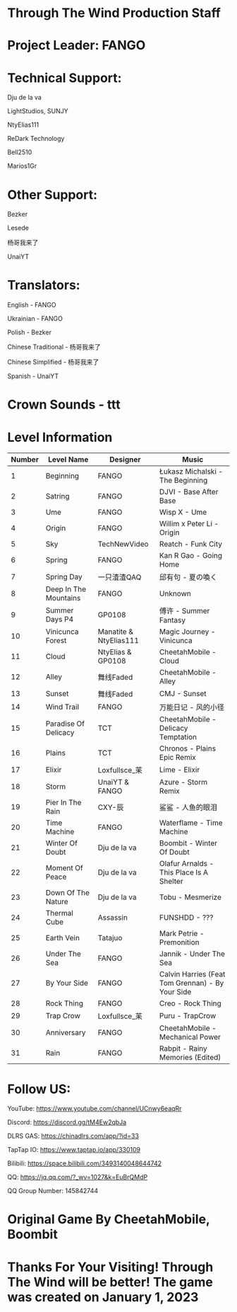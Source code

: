 # Through The Wind Production Staff
# Project Leader: FANGO
# Technical Support:

Dju de la va

LightStudios, SUNJY

NtyElias111

ReDark Technology

Bell2510

Marios1Gr

# Other Support:

Bezker

Lesede

杨哥我来了

UnaiYT

# Translators:      

English - FANGO     

Ukrainian - FANGO

Polish - Bezker

Chinese Traditional - 杨哥我来了

Chinese Simplified - 杨哥我来了

Spanish - UnaiYT

# Crown Sounds - ttt
# Level Information
| Number | Level Name | Designer | Music |
|----|------------|----------|-------|
| 1  | Beginning | FANGO | Łukasz Michalski - The Beginning |
| 2  | Satring | FANGO | DJVI - Base After Base |
| 3  | Ume | FANGO | Wisp X - Ume |
| 4  | Origin | FANGO | Willim x Peter Li - Origin |
| 5  | Sky | TechNewVideo | Reatch - Funk City |
| 6  | Spring | FANGO | Kan R Gao - Going Home |
| 7  | Spring Day | 一只渣渣QAQ | 邱有句 - 夏の喚く|
| 8  | Deep In The Mountains | FANGO | Unknown |
| 9  | Summer Days P4 | GP0108 | 傅许 - Summer Fantasy |
| 10  | Vinicunca Forest | Manatite & NtyElias111 | Magic Journey - Vinicunca |
| 11 | Cloud | NtyElias & GP0108 | CheetahMobile - Cloud |
| 12 | Alley  | 舞线Faded | CheetahMobile - Alley |
| 13 | Sunset | 舞线Faded | CMJ - Sunset |
| 14 | Wind Trail | FANGO | 万能日记 -  风的小径 |
| 15 | Paradise Of Delicacy | TCT | CheetahMobile - Delicacy Temptation |
| 16 | Plains | TCT | Chronos - Plains Epic Remix |
| 17 | Elixir | Loxfullsce_苿 | Lime - Elixir |
| 18 | Storm | UnaiYT & FANGO | Azure - Storm Remix |
| 19 | Pier In The Rain | CXY-辰 | 鲨鲨 - 人鱼的眼泪 |
| 20 | Time Machine | FANGO | Waterflame - Time Machine |
| 21 | Winter Of Doubt | Dju de la va | Boombit - Winter Of Doubt |
| 22 | Moment Of Peace | Dju de la va | Olafur Arnalds -  This Place Is A Shelter |
| 23 | Down Of The Nature | Dju de la va | Tobu - Mesmerize |
| 24 | Thermal Cube | Assassin | FUNSHDD - ??? |
| 25 | Earth Vein | Tatajuo | Mark Petrie - Premonition |
| 26 | Under The Sea | FANGO | Jannik - Under The Sea |
| 27 | By Your Side | FANGO | Calvin Harries (Feat Tom Grennan) - By Your Side |
| 28 | Rock Thing | FANGO | Creo - Rock Thing |
| 29 | Trap Crow | Loxfullsce_苿 | Puru - TrapCrow |
| 30 | Anniversary | FANGO | CheetahMobile - Mechanical Power |
| 31 | Rain | FANGO | Rabpit - Rainy Memories (Edited) |
# Follow US:

YouTube: https://www.youtube.com/channel/UCnwy6eaqRr

Discord: https://discord.gg/tM4Ew2qbJa

DLRS GAS: https://chinadlrs.com/app/?id=33

TapTap IO: https://www.taptap.io/app/330109

Bilibili: https://space.bilibili.com/3493140048644742

QQ: https://jq.qq.com/?_wv=1027&k=EuBrQMdP

QQ Group Number: 145842744

# Original Game By CheetahMobile, Boombit
# Thanks For Your Visiting! Through The Wind will be better! The game was created on January 1, 2023
